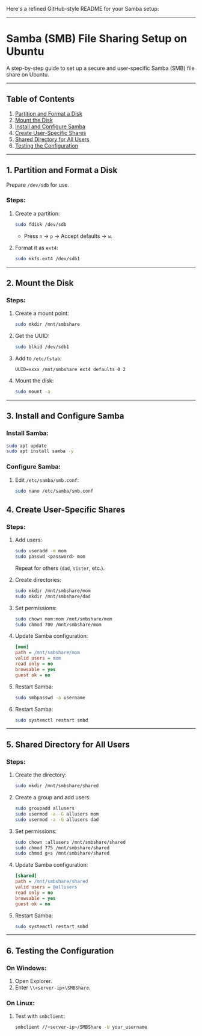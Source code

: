 

Here's a refined GitHub-style README for your Samba setup:

---

# Samba (SMB) File Sharing Setup on Ubuntu

A step-by-step guide to set up a secure and user-specific Samba (SMB) file share on Ubuntu.

---

## Table of Contents
1. [Partition and Format a Disk](#1-partition-and-format-a-disk)
2. [Mount the Disk](#2-mount-the-disk)
3. [Install and Configure Samba](#3-install-and-configure-samba)
4. [Create User-Specific Shares](#4-create-user-specific-shares)
5. [Shared Directory for All Users](#5-shared-directory-for-all-users)
6. [Testing the Configuration](#6-testing-the-configuration)

---

## 1. Partition and Format a Disk

Prepare `/dev/sdb` for use.

### Steps:
1. Create a partition:
   ```bash
   sudo fdisk /dev/sdb
   ```
   - Press `n` → `p` → Accept defaults → `w`.
   
2. Format it as `ext4`:
   ```bash
   sudo mkfs.ext4 /dev/sdb1
   ```

---

## 2. Mount the Disk

### Steps:
1. Create a mount point:
   ```bash
   sudo mkdir /mnt/smbshare
   ```
2. Get the UUID:
   ```bash
   sudo blkid /dev/sdb1
   ```
3. Add to `/etc/fstab`:
   ```
   UUID=xxxx /mnt/smbshare ext4 defaults 0 2
   ```
4. Mount the disk:
   ```bash
   sudo mount -a
   ```

---

## 3. Install and Configure Samba

### Install Samba:
```bash
sudo apt update
sudo apt install samba -y
```

### Configure Samba:
1. Edit `/etc/samba/smb.conf`:
   ```bash
   sudo nano /etc/samba/smb.conf
   ```

## 4. Create User-Specific Shares

### Steps:
1. Add users:
   ```bash
   sudo useradd -m mom
   sudo passwd <password> mom
   ```
   Repeat for others (`dad`, `sister`, etc.).

2. Create directories:
   ```bash
   sudo mkdir /mnt/smbshare/mom
   sudo mkdir /mnt/smbshare/dad
   ```

3. Set permissions:
   ```bash
   sudo chown mom:mom /mnt/smbshare/mom
   sudo chmod 700 /mnt/smbshare/mom
   ```

4. Update Samba configuration:
   ```ini
   [mom]
   path = /mnt/smbshare/mom
   valid users = mom
   read only = no
   browsable = yes
   guest ok = no
   ```
   
5. Restart Samba:
   ```bash
   sudo smbpasswd -a username
   ```

6. Restart Samba:
   ```bash
   sudo systemctl restart smbd
   ```

---

## 5. Shared Directory for All Users

### Steps:
1. Create the directory:
   ```bash
   sudo mkdir /mnt/smbshare/shared
   ```

2. Create a group and add users:
   ```bash
   sudo groupadd allusers
   sudo usermod -a -G allusers mom
   sudo usermod -a -G allusers dad
   ```

3. Set permissions:
   ```bash
   sudo chown :allusers /mnt/smbshare/shared
   sudo chmod 775 /mnt/smbshare/shared
   sudo chmod g+s /mnt/smbshare/shared
   ```

4. Update Samba configuration:
   ```ini
   [shared]
   path = /mnt/smbshare/shared
   valid users = @allusers
   read only = no
   browsable = yes
   guest ok = no
   ```

5. Restart Samba:
   ```bash
   sudo systemctl restart smbd
   ```

---

## 6. Testing the Configuration

### On Windows:
1. Open Explorer.
2. Enter `\\<server-ip>\SMBShare`.

### On Linux:
1. Test with `smbclient`:
   ```bash
   smbclient //<server-ip>/SMBShare -U your_username
   ```
